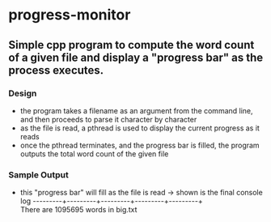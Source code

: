 # progress-monitor

## Simple cpp program to compute the word count of a given file and display a "progress bar" as the process executes.

### Design
- the program takes a filename as an argument from the command line, and then proceeds to parse it character by character
- as the file is read, a pthread is used to display the current progress as it reads
- once the pthread terminates, and the progress bar is filled, the program outputs the total word count of the given file

### Sample Output
- this "progress bar" will fill as the file is read -> shown is the final console log
---------+---------+---------+---------+---------+ <br>
There are 1095695 words in big.txt
